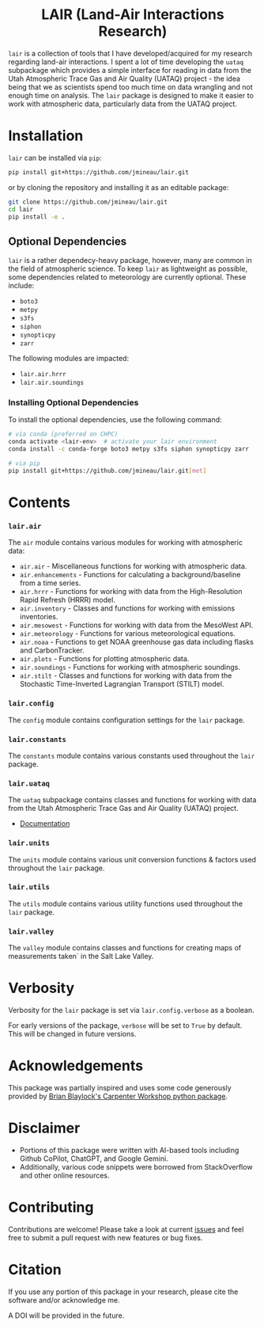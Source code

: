 <div align=center>

# LAIR (Land-Air Interactions Research)

</div>

`lair` is a collection of tools that I have developed/acquired for my research regarding land-air interactions. I spent a lot of time developing the `uataq` subpackage which provides a simple interface for reading in data from the Utah Atmospheric Trace Gas and Air Quality (UATAQ) project - the idea being that we as scientists spend too much time on data wrangling and not enough time on analysis. The `lair` package is designed to make it easier to work with atmospheric data, particularly data from the UATAQ project.

# Installation

`lair` can be installed via `pip`:
```bash
pip install git+https://github.com/jmineau/lair.git
```

or by cloning the repository and installing it as an editable package:
```bash
git clone https://github.com/jmineau/lair.git
cd lair
pip install -e .
```

## Optional Dependencies

`lair` is a rather dependecy-heavy package, however, many are common in the field of atmospheric science. To keep `lair` as lightweight as possible, some dependencies related to meteorology are currently optional. These include:
 - `boto3`
 - `metpy`
 - `s3fs`
 - `siphon`
 - `synopticpy`
 - `zarr`

The following modules are impacted:
 - `lair.air.hrrr`
 - `lair.air.soundings`

### Installing Optional Dependencies

To install the optional dependencies, use the following command:

```bash
# via conda (preferred on CHPC)
conda activate <lair-env>  # activate your lair environment
conda install -c conda-forge boto3 metpy s3fs siphon synopticpy zarr

# via pip
pip install git+https://github.com/jmineau/lair.git[met]
```

# Contents

### `lair.air`

The `air` module contains various modules for working with atmospheric data:
 - `air.air` - Miscellaneous functions for working with atmospheric data.
 - `air.enhancements` - Functions for calculating a background/baseline from a time series.
 - `air.hrrr` - Functions for working with data from the High-Resolution Rapid Refresh (HRRR) model.
 - `air.inventory` - Classes and functions for working with emissions inventories.
 - `air.mesowest` - Functions for working with data from the MesoWest API.
 - `air.meteorology` - Functions for various meteorological equations.
 - `air.noaa` - Functions to get NOAA greenhouse gas data including flasks and CarbonTracker.
 - `air.plots` - Functions for plotting atmospheric data.
 - `air.soundings` - Functions for working with atmospheric soundings.
 - `air.stilt` - Classes and functions for working with data from the Stochastic Time-Inverted Lagrangian Transport (STILT) model.

### `lair.config`

The `config` module contains configuration settings for the `lair` package.

### `lair.constants`

The `constants` module contains various constants used throughout the `lair` package.

### `lair.uataq`

The `uataq` subpackage contains classes and functions for working with data from the Utah Atmospheric Trace Gas and Air Quality (UATAQ) project.

 - [Documentation](docs/uataq.md)

### `lair.units`

The `units` module contains various unit conversion functions & factors used throughout the `lair` package.

### `lair.utils`

The `utils` module contains various utility functions used throughout the `lair` package.

### `lair.valley`

The `valley` module contains classes and functions for creating maps of measurements taken` in the Salt Lake Valley.

# Verbosity

Verbosity for the `lair` package is set via `lair.config.verbose` as a boolean.

For early versions of the package, `verbose` will be set to `True` by default. This will be changed in future versions.

# Acknowledgements

This package was partially inspired and uses some code generously provided by [Brian Blaylock's Carpenter Workshop python package](https://github.com/blaylockbk/Carpenter_Workshop).

# Disclaimer

 - Portions of this package were written with AI-based tools including Github CoPilot, ChatGPT, and Google Gemini.
 - Additionally, various code snippets were borrowed from StackOverflow and other online resources.

# Contributing

Contributions are welcome! Please take a look at current [issues](https://github.com/jmineau/lair/issues) and feel free to submit a pull request with new features or bug fixes.

# Citation

If you use any portion of this package in your research, please cite the software and/or acknowledge me.

A DOI will be provided in the future.